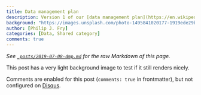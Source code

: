 ```yaml
---
title: Data management plan
description: Version 1 of our [data management plan](https://en.wikipedia.org/wiki/Data_management_plan) is now available
background: "https://images.unsplash.com/photo-1495841020177-1919ede29bd8?ixid=eyJhcHBfaWQiOjEyMDd9&auto=format&fit=crop&w=1000&q=80"
author: [Philip J. Fry]
categories: [Data, Shared category]
comments: true
---
```


_See [`_posts/2019-07-08-dmp.md`](https://raw.githubusercontent.com/peterdesmet/petridish/master/_posts/2019-07-08-dmp.md) for the raw Markdown of this page._

This post has a very light background image to test if it still renders nicely.

Comments are enabled for this post (`comments: true` in frontmatter), but not configured on [Disqus](https://disqus.com/).
